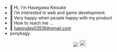 - 🎌 Hi, I’m Hasegawa Keisuke
- 🧐 I’m interested in web and game development.
- 🤣 Very happy when people happy with my product
- 🚀 How to reach me ...
- 📃 happyday03518@gmail.com
- <i class="fa-brands fa-discord"></i> ponykagy

<p align="center">
    <img src="https://visitor-badge.laobi.icu/badge?page_id=happyday03518"/>
    <a>
    <img src="https://media.giphy.com/media/hvRJCLFzcasrR4ia7z/giphy.gif" width="22px">
</p>


